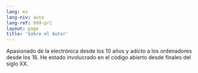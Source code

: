 ```yaml
---
lang: es
lang-niv: auto
lang-ref: 999-pri
layout: page
title: 'Sobre el Autor'
---
```


Apasionado de la electrónica desde los 10 años y adicto a los ordenadores desde los 18.
He estado involucrado en el código abierto desde finales del siglo XX.
